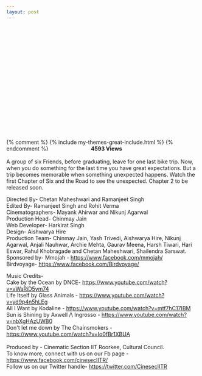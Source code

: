 ```yaml
---
layout: post
---
```


<center><script src="https://fast.wistia.com/embed/medias/e5j41a0z3m.jsonp" async></script><script src="https://fast.wistia.com/assets/external/E-v1.js" async></script><div class="wistia_responsive_padding" style="padding:56.0% 0 0 0;position:relative;"><div class="wistia_responsive_wrapper" style="height:100%;left:0;position:absolute;top:0;width:100%;"><div class="wistia_embed wistia_async_e5j41a0z3m videoFoam=true" style="height:100%;width:100%">&nbsp;</div></div></div>
</center>

{% comment %}
{% include my-themes-great-include.html %}
{% endcomment %}
<span style=  "float:right; margin-right:200px;"><strong>4593 Views</strong></span><br><br>
A group of six Friends, before graduating, leave for one last bike trip. Now, when you do something for the last time you have great expectations. But a trip becomes memorable when something unexpected happens. Watch the first Chapter of Six and the Road to see the unexpected. Chapter 2 to be released soon.
 
Directed By- Chetan Maheshwari and Ramanjeet Singh<br>
Edited By- Ramanjeet Singh and Rohit Verma<br>
Cinematographers- Mayank Ahirwar and Nikunj Agarwal<br>
Production Head- Chinmay Jain<br>
Web Developer- Harkirat Singh<br>
Design- Aishwarya Hire<br>
Production Team- Chinmay Jain, Yash Trivedi, Aishwarya Hire, Nikunj Agarwal, Anjali Nauhwar, Archie Mehta, Gaurav Meena, Harsh Tiwari, Hari Eswar, Rahul Khobragade and Chetan Maheshwari, Shailendra Sarswat.
<br>
Sponsored by-
Mmojah - https://www.facebook.com/mmojah/<br>
Birdvoyage- https://www.facebook.com/Birdvoyage/<br>
 
Music Credits-<br>
Cake by the Ocean by DNCE- https://www.youtube.com/watch?v=vWaRiD5ym74<br>
Life Itself by Glass Animals - https://www.youtube.com/watch?v=yd9p4n5hLEg<br>
All I Want by Kodaline - https://www.youtube.com/watch?v=mtf7hC17IBM<br>
Sun is Shining by Axwell /\ Ingrosso - https://www.youtube.com/watch?v=nbXgHAzUWB0<br>
Don't let me down by The Chainsmokers - https://www.youtube.com/watch?v=Io0fBr1XBUA<br>
 <br>
Produced by - Cinematic Section IIT Roorkee, Cultural Council.
 <br>
To know more, connect with us on our Fb page - https://www.facebook.com/cinesecIITR/
 <br>
Follow us on our Twitter handle-  https://twitter.com/CinesecIITR
 

<div id="fb-root"></div>
<script>(function(d, s, id) {
  var js, fjs = d.getElementsByTagName(s)[0];
  if (d.getElementById(id)) return;
  js = d.createElement(s); js.id = id;
  js.src = "//connect.facebook.net/en_GB/sdk.js#xfbml=1&version=v2.9&appId=1401116493552358";
  fjs.parentNode.insertBefore(js, fjs);
}(document, 'script', 'facebook-jssdk'));</script>
<center>
<div class="fb-comments" data-href="http://cinesec.in/2017/06/09/six-And-The-Road.html" data-numposts="5"></div>
</center>
